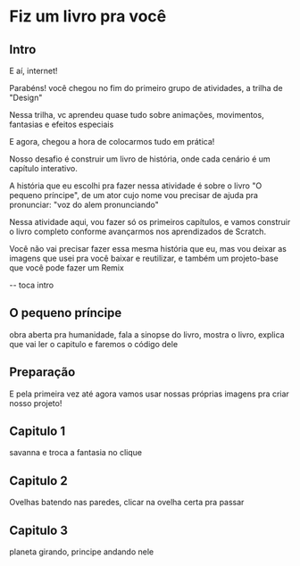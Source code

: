# Fiz um livro pra você

## Intro

E aí, internet!

Parabéns! você chegou no fim do primeiro grupo de atividades, a trilha de "Design"

Nessa trilha, vc aprendeu quase tudo sobre animações, movimentos, fantasias e efeitos especiais

E agora, chegou a hora de colocarmos tudo em prática!

Nosso desafio é construir um livro de história, onde cada cenário é um capítulo interativo.

A história que eu escolhi pra fazer nessa atividade é sobre o livro "O pequeno príncipe", de um ator cujo nome vou precisar de ajuda pra pronunciar: "voz do alem pronunciando"

Nessa atividade aqui, vou fazer só os primeiros capítulos, e vamos construir o livro completo conforme avançarmos nos aprendizados de Scratch.

Você não vai precisar fazer essa mesma história que eu, mas vou deixar as imagens que usei pra você baixar e reutilizar, e também um projeto-base que você pode fazer um Remix

-- toca intro

## O pequeno príncipe

obra aberta pra humanidade, fala a sinopse do livro, mostra o livro, explica que vai ler o capitulo e faremos o código dele

## Preparação

E pela primeira vez até agora vamos usar nossas próprias imagens pra criar nosso projeto! 

## Capitulo 1

savanna e troca a fantasia no clique

## Capitulo 2

Ovelhas batendo nas paredes, clicar na ovelha certa pra passar

## Capitulo 3

planeta girando, principe andando nele

